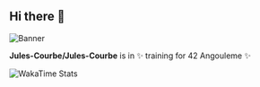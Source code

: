 ## Hi there 👋
![Banner](https://media1.giphy.com/media/v1.Y2lkPTc5MGI3NjExNWg3ZTFmNDVjaHk5a2x6dGtrM3E2anNwbXIycDkwMHk2dDA3aHJ1biZlcD12MV9pbnRlcm5hbF9naWZfYnlfaWQmY3Q9Zw/xoicctrOv5aGw6mCZi/giphy.gif)

**Jules-Courbe/Jules-Courbe** is in ✨ training for 42 Angouleme ✨

<!--START_SECTION:waka-->
![WakaTime Stats](https://github-readme-stats.vercel.app/api/wakatime?username=julescourbe)
<!--END_SECTION:waka-->

